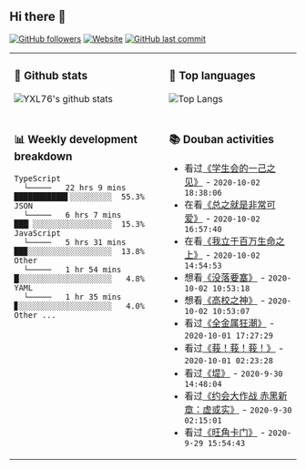## Hi there 👋

[![GitHub followers](https://img.shields.io/github/followers/YXL76?style=for-the-badge&color=blue)](https://github.com/YXL76?tab=followers)
[![Website](https://img.shields.io/website?style=for-the-badge&up_message=Blog&url=https%3A%2F%2Fyxl76.net%2F&color=brightgreen)](https://yxl76.net)
[![GitHub last commit](https://img.shields.io/github/last-commit/YXL76/YXL76?label=update&style=for-the-badge&color=orange)](https://github.com/YXL76/YXL76)

<table>
<tr>
<td valign="top" width="54%">

### 🔭 Github stats

![YXL76's github stats](https://github-readme-stats.yxl76.vercel.app/api?username=YXL76&count_private=true&show_icons=true&theme=tokyonight)

</td>

<td valign="top" width="46%">

### 🌱 Top languages

![Top Langs](https://github-readme-stats.yxl76.vercel.app/api/top-langs/?username=YXL76&layout=compact&theme=tokyonight)

</td>
</tr>
<tr>
<td valign="top" width="54%">

### 📊 Weekly development breakdown

```text
TypeScript
  └─────   22 hrs 9 mins  ███████████▌░░░░░░░░░  55.3%
JSON
  └─────   6 hrs 7 mins   ███▏░░░░░░░░░░░░░░░░░  15.3%
JavaScript
  └─────   5 hrs 31 mins  ██▉░░░░░░░░░░░░░░░░░░  13.8%
Other
  └─────   1 hr 54 mins   █░░░░░░░░░░░░░░░░░░░░   4.8%
YAML
  └─────   1 hr 35 mins   ▊░░░░░░░░░░░░░░░░░░░░   4.0%
Other ...
```

</td>
<td valign="top" width="46%">

### 📚 Douban activities

- 看过[《学生会的一己之见》](http://movie.douban.com/subject/3807884/) - `2020-10-02 18:38:06`
- 在看[《总之就是非常可爱》](http://movie.douban.com/subject/33377767/) - `2020-10-02 16:57:40`
- 在看[《我立于百万生命之上》](http://movie.douban.com/subject/34990427/) - `2020-10-02 14:54:53`
- 想看[《没落要塞》](http://movie.douban.com/subject/34456099/) - `2020-10-02 10:53:18`
- 想看[《高校之神》](http://movie.douban.com/subject/34984156/) - `2020-10-02 10:53:07`
- 看过[《全金属狂潮》](http://movie.douban.com/subject/1459767/) - `2020-10-01 17:27:29`
- 看过[《莪！莪！莪！》](http://movie.douban.com/subject/26268591/) - `2020-10-01 02:23:28`
- 看过[《堤》](http://movie.douban.com/subject/1306626/) - `2020-9-30 14:48:04`
- 看过[《约会大作战 赤黑新章：虚或实》](http://movie.douban.com/subject/34841492/) - `2020-9-30 02:15:01`
- 看过[《旺角卡门》](http://movie.douban.com/subject/1304624/) - `2020-9-29 15:54:43`

</td>
</tr>
</table>

<!--
**YXL76/YXL76** is a ✨ _special_ ✨ repository because its `README.md` (this file) appears on your GitHub profile.

Here are some ideas to get you started:

- 🔭 I’m currently working on ...
- 🌱 I’m currently learning ...
- 👯 I’m looking to collaborate on ...
- 🤔 I’m looking for help with ...
- 💬 Ask me about ...
- 📫 How to reach me: ...
- 😄 Pronouns: ...
- ⚡ Fun fact: ...
-->
